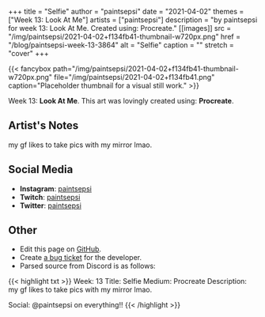 +++
title =       "Selfie"
author =      "paintsepsi"
date =        "2021-04-02"
themes =      ["Week 13: Look At Me"]
artists =     ["paintsepsi"]
description = "by paintsepsi for week 13: Look At Me. Created using: Procreate."
[[images]]
      src = "/img/paintsepsi/2021-04-02+f134fb41-thumbnail-w720px.png"
      href = "/blog/paintsepsi-week-13-3864"
      alt = "Selfie"
      caption = ""
      stretch = "cover"
+++

{{< fancybox path="/img/paintsepsi/2021-04-02+f134fb41-thumbnail-w720px.png" file="/img/paintsepsi/2021-04-02+f134fb41.png" caption="Placeholder thumbnail for a visual still work." >}}


Week 13: **Look At Me**. This art was lovingly created using: **Procreate**.

## Artist's Notes

my gf likes to take pics with my mirror lmao.

## Social Media

- **Instagram**: <a href='https://instagram.com/paintsepsi' target='_blank'>paintsepsi</a>
- **Twitch**: <a href='https://twitch.tv/paintsepsi' target='_blank'>paintsepsi</a>
- **Twitter**: <a href='https://twitter.com/paintsepsi' target='_blank'>paintsepsi</a>

## Other

- Edit this page on [GitHub](https://github.com/teaminkling/web-refresh/edit/main/content/blog/paintsepsi-week-13-3864.md).
- Create [a bug ticket](https://github.com/teaminkling/web-refresh/issues/new?assignees=&labels=bug&template=problem-report.md&title=) for the developer.
- Parsed source from Discord is as follows:

{{< highlight txt >}}
Week: 13
Title: Selfie
Medium: Procreate
Description: my gf likes to take pics with my mirror lmao.

Social: @paintsepsi on everything!!
{{< /highlight >}}